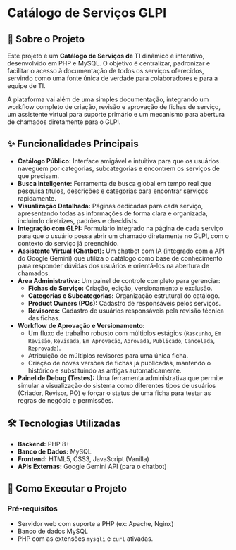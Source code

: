 # Catálogo de Serviços GLPI

## 📖 Sobre o Projeto

Este projeto é um **Catálogo de Serviços de TI** dinâmico e interativo, desenvolvido em PHP e MySQL. O objetivo é centralizar, padronizar e facilitar o acesso à documentação de todos os serviços oferecidos, servindo como uma fonte única de verdade para colaboradores e para a equipe de TI.

A plataforma vai além de uma simples documentação, integrando um workflow completo de criação, revisão e aprovação de fichas de serviço, um assistente virtual para suporte primário e um mecanismo para abertura de chamados diretamente para o GLPI.

## ✨ Funcionalidades Principais

* **Catálogo Público:** Interface amigável e intuitiva para que os usuários naveguem por categorias, subcategorias e encontrem os serviços de que precisam.
* **Busca Inteligente:** Ferramenta de busca global em tempo real que pesquisa títulos, descrições e categorias para encontrar serviços rapidamente.
* **Visualização Detalhada:** Páginas dedicadas para cada serviço, apresentando todas as informações de forma clara e organizada, incluindo diretrizes, padrões e checklists.
* **Integração com GLPI:** Formulário integrado na página de cada serviço para que o usuário possa abrir um chamado diretamente no GLPI, com o contexto do serviço já preenchido.
* **Assistente Virtual (Chatbot):** Um chatbot com IA (integrado com a API do Google Gemini) que utiliza o catálogo como base de conhecimento para responder dúvidas dos usuários e orientá-los na abertura de chamados.
* **Área Administrativa:** Um painel de controle completo para gerenciar:
    * **Fichas de Serviço:** Criação, edição, versionamento e exclusão.
    * **Categorias e Subcategorias:** Organização estrutural do catálogo.
    * **Product Owners (POs):** Cadastro de responsáveis pelos serviços.
    * **Revisores:** Cadastro de usuários responsáveis pela revisão técnica das fichas.
* **Workflow de Aprovação e Versionamento:**
    * Um fluxo de trabalho robusto com múltiplos estágios (`Rascunho`, `Em Revisão`, `Revisada`, `Em Aprovação`, `Aprovada`, `Publicado`, `Cancelada`, `Reprovada`).
    * Atribuição de múltiplos revisores para uma única ficha.
    * Criação de novas versões de fichas já publicadas, mantendo o histórico e substituindo as antigas automaticamente.
* **Painel de Debug (Testes):** Uma ferramenta administrativa que permite simular a visualização do sistema como diferentes tipos de usuários (Criador, Revisor, PO) e forçar o status de uma ficha para testar as regras de negócio e permissões.

## 🛠️ Tecnologias Utilizadas

* **Backend:** PHP 8+
* **Banco de Dados:** MySQL
* **Frontend:** HTML5, CSS3, JavaScript (Vanilla)
* **APIs Externas:** Google Gemini API (para o chatbot)

## 🚀 Como Executar o Projeto

### Pré-requisitos
* Servidor web com suporte a PHP (ex: Apache, Nginx)
* Banco de dados MySQL
* PHP com as extensões `mysqli` e `curl` ativadas.